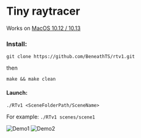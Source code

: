 # Tiny raytracer

Works on <u>MacOS 10.12 / 10.13</u>

### Install: 

`git clone https://github.com/BeneathTS/rtv1.git`

then

`make && make clean`

#### Launch:

`./RTv1 <SceneFolderPath/SceneName>`

For example: `./RTv1 scenes/scene1`

![Demo1](https://github.com/BeneathTS/rtv1/blob/master/screenshots/demo1.png?raw=true)
![Demo2](https://github.com/BeneathTS/rtv1/blob/master/screenshots/demo2.png?raw=true)